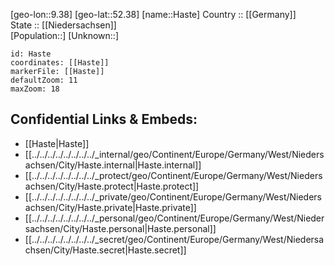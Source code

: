 ﻿---
location: [52.38,9.38] 
mapzoom: [7,12] 
mapmarker: city 
type: City
tags:
- geo/City


SpocWebEntityId: 30798
isDeleted: false
confidential: public

---
[geo-lon::9.38] 
[geo-lat::52.38] 
[name::Haste] 
Country :: [[Germany]]  
State :: [[Niedersachsen]]  
[Population::] 
[Unknown::] 


```leaflet
id: Haste
coordinates: [[Haste]] 
markerFile: [[Haste]] 
defaultZoom: 11 
maxZoom: 18
```


## Confidential Links & Embeds: 
- [[Haste|Haste]]  
- [[../../../../../../../../_internal/geo/Continent/Europe/Germany/West/Niedersachsen/City/Haste.internal|Haste.internal]] 
- [[../../../../../../../../_protect/geo/Continent/Europe/Germany/West/Niedersachsen/City/Haste.protect|Haste.protect]] 
- [[../../../../../../../../_private/geo/Continent/Europe/Germany/West/Niedersachsen/City/Haste.private|Haste.private]] 
- [[../../../../../../../../_personal/geo/Continent/Europe/Germany/West/Niedersachsen/City/Haste.personal|Haste.personal]] 
- [[../../../../../../../../_secret/geo/Continent/Europe/Germany/West/Niedersachsen/City/Haste.secret|Haste.secret]] 
